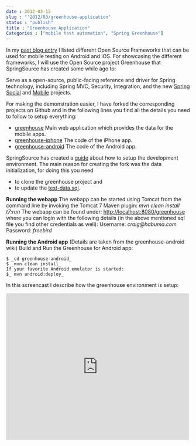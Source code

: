 ```yaml
---
date : 2012-03-12
slug : "'2012/03/greenhouse-application"
status : "publish"
title : "Greenhouse Application"
Categories : ["mobile test automation", "Spring Greenhouse"]
---
```


In my [past blog entry](http://www.dary.de/posts/2012/03/open-source-mobile-test-automation-frameworks/) I listed different Open Source Frameworks that can be used for mobile testing on Android and iOS. For showcasing the different frameworks, I will use the Open Source project Greenhouse that SpringSource has created some while ago to:


Serve as a open-source, public-facing reference and driver for Spring technology, including Spring MVC, Security, Integration, and the new [Spring Social](http://www.springsource.org/spring-social) and [Mobile](http://www.springsource.org/spring-mobile) projects.

For making the demonstration easier, I have forked the corresponding projects on Github and in the following lines you find all the details you need to follow to setup everything:

  * [greenhouse](https://github.com/DominikDary/greenhouse)
Main web application which provides the data for the mobile apps.
  * [greenhouse-iphone](https://github.com/DominikDary/greenhouse-iphone)
The code of the iPhone app.
  * [greenhouse-android](https://github.com/DominikDary/greenhouse-android)
The code of the Android app.

SpringSource has created a [guide](http://www.springsource.org/greenhouse/guide) about how to setup the development environment. The main reason for creating the fork was the data initialization, for doing this you need

  * to clone the greenhouse project and
  * to update the [test-data.sql](https://github.com/DominikDary/greenhouse/blob/1946f0e7c460eda7265f22cedf2c3bd93a75833b/src/main/java/com/springsource/greenhouse/config/test-data.sql).


**Running the webapp**
The webapp can be started using Tomcat from the command line by invoking the Tomcat 7 Maven plugin:
_mvn clean install t7:run_
The webapp can be found under: [http://localhost:8080/greenhouse](http://localhost:8080/greenhouse) where you can login with the following details (in the above mentioned sql file you find other credentials as well):
Username: _craig@habuma.com_
Password: _freebird_

**Running the Android app** (Details are taken from the greenhouse-android wiki)
Build and Run the Greenhouse for Android app:

	$ _cd greenhouse-android_
	$ _mvn clean install_
	If your favorite Android emulator is started:
	$_ mvn android:deploy_

In this screencast I describe how the greenhouse environment is setup:
<iframe src="http://player.vimeo.com/video/38326270" width="500" height="400" frameborder="0" webkitAllowFullScreen mozallowfullscreen allowFullScreen></iframe>
